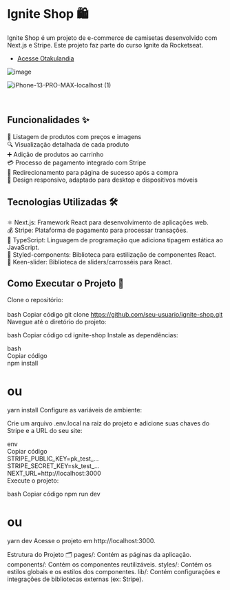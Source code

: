 # Ignite Shop 🛍️

Ignite Shop é um projeto de e-commerce de camisetas desenvolvido com Next.js e Stripe. Este projeto faz parte do curso Ignite da Rocketseat.
<br>
- [Acesse Otakulandia](https://ignite-shop-cyan-five.vercel.app)
  
![image](https://github.com/andrewhenrique2/Ignite-shop/assets/103382295/c53fc9f4-8642-4275-8038-df8340fd0aad)

![iPhone-13-PRO-MAX-localhost (1)](https://github.com/andrewhenrique2/Ignite-shop/assets/103382295/0edbfde9-1d06-45ca-8c99-e996285677f3)

<br>

## Funcionalidades ✨
🛒 Listagem de produtos com preços e imagens <br>
🔍 Visualização detalhada de cada produto <br>
➕ Adição de produtos ao carrinho <br>
💳 Processo de pagamento integrado com Stripe <br>
🎉 Redirecionamento para página de sucesso após a compra <br>
📱 Design responsivo, adaptado para desktop e dispositivos móveis <br>
## Tecnologias Utilizadas 🛠️ 
⚛️ Next.js: Framework React para desenvolvimento de aplicações web. <br>
💰 Stripe: Plataforma de pagamento para processar transações. <br>
📝 TypeScript: Linguagem de programação que adiciona tipagem estática ao JavaScript. <br> 
💅 Styled-components: Biblioteca para estilização de componentes React. <br>
🎡 Keen-slider: Biblioteca de sliders/carrosséis para React. <br>
## Como Executar o Projeto 🚀
Clone o repositório:<br>
<br>
bash
Copiar código
git clone https://github.com/seu-usuario/ignite-shop.git
Navegue até o diretório do projeto:

bash
Copiar código
cd ignite-shop
Instale as dependências:

bash
<br>
Copiar código
<br>
npm install
<br>
# ou
yarn install
Configure as variáveis de ambiente:

Crie um arquivo .env.local na raiz do projeto e adicione suas chaves do Stripe e a URL do seu site:

env
<br>
Copiar código
<br>
STRIPE_PUBLIC_KEY=pk_test_...
<br>
STRIPE_SECRET_KEY=sk_test_...
<br>
NEXT_URL=http://localhost:3000
<br>
Execute o projeto:

bash
Copiar código
npm run dev
# ou
yarn dev
Acesse o projeto em http://localhost:3000.

Estrutura do Projeto 🗂️
pages/: Contém as páginas da aplicação.
components/: Contém os componentes reutilizáveis.
styles/: Contém os estilos globais e os estilos dos componentes.
lib/: Contém configurações e integrações de bibliotecas externas (ex: Stripe).
